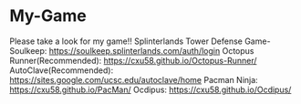 # My-Game
Please take a look for my game!!
Splinterlands Tower Defense Game-Soulkeep: https://soulkeep.splinterlands.com/auth/login
Octopus Runner(Recommended): https://cxu58.github.io/Octopus-Runner/
AutoClave(Recommended): https://sites.google.com/ucsc.edu/autoclave/home
Pacman Ninja: https://cxu58.github.io/PacMan/
Ocdipus: https://cxu58.github.io/Ocdipus/
